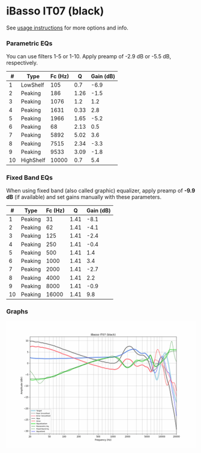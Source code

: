 # iBasso IT07 (black)
See [usage instructions](https://github.com/jaakkopasanen/AutoEq#usage) for more options and info.

### Parametric EQs
You can use filters 1-5 or 1-10. Apply preamp of -2.9 dB or -5.5 dB, respectively.

|   # | Type      |   Fc (Hz) |    Q |   Gain (dB) |
|-----|-----------|-----------|------|-------------|
|   1 | LowShelf  |       105 | 0.7  |        -6.9 |
|   2 | Peaking   |       186 | 1.26 |        -1.5 |
|   3 | Peaking   |      1076 | 1.2  |         1.2 |
|   4 | Peaking   |      1631 | 0.33 |         2.8 |
|   5 | Peaking   |      1966 | 1.65 |        -5.2 |
|   6 | Peaking   |        68 | 2.13 |         0.5 |
|   7 | Peaking   |      5892 | 5.02 |         3.6 |
|   8 | Peaking   |      7515 | 2.34 |        -3.3 |
|   9 | Peaking   |      9533 | 3.09 |        -1.8 |
|  10 | HighShelf |     10000 | 0.7  |         5.4 |

### Fixed Band EQs
When using fixed band (also called graphic) equalizer, apply preamp of **-9.9 dB** (if available) and set gains manually with these parameters.

|   # | Type    |   Fc (Hz) |    Q |   Gain (dB) |
|-----|---------|-----------|------|-------------|
|   1 | Peaking |        31 | 1.41 |        -8.1 |
|   2 | Peaking |        62 | 1.41 |        -4.1 |
|   3 | Peaking |       125 | 1.41 |        -2.4 |
|   4 | Peaking |       250 | 1.41 |        -0.4 |
|   5 | Peaking |       500 | 1.41 |         1.4 |
|   6 | Peaking |      1000 | 1.41 |         3.4 |
|   7 | Peaking |      2000 | 1.41 |        -2.7 |
|   8 | Peaking |      4000 | 1.41 |         2.2 |
|   9 | Peaking |      8000 | 1.41 |        -0.9 |
|  10 | Peaking |     16000 | 1.41 |         9.8 |

### Graphs
![](./iBasso%20IT07%20(black).png)
